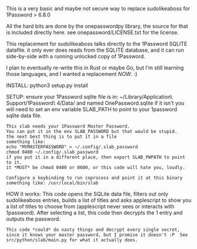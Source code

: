 This is a very basic and maybe not secure way to replace sudolikeaboss for 1Password > 6.8.0

All the hard bits are done by the onepasswordpy library, the source for that is included directly here.  see onepassword/LICENSE.txt for the license.

This replacement for sudolikeaboss talks directly to the 1Password SQLITE datafile.
it only ever does reads from the SQLITE database, and it can run side-by-side with a running unlocked copy of 1Password.

I plan to eventually re-write this in Rust or maybe Go, but I'm still learning those languages, and I wanted a replacement *NOW*. :)

INSTALL:
	python3 setup.py install

SETUP:
	ensure your 1Password sqlite file is in:
	~/Library/Application\ Support/1Password\ 4/Data/
	and named OnePassword.sqlite
	if it isn't you will need to set an env variable SLAB_PATH to point to your 1password sqlite data file.

	This slab needs your 1Password Master Password.
	You can put it in the env SLAB_PASSWORD but that would be stupid.
	the next best thing is to put it in a file
	something like:
	echo "MYMASTERPASSWORD" > ~/.config/.slab_password
	chmod 0400 ~/.config/.slab_password
	if you put it in a different place, then export SLAB_PWPATH to point to it.
	it *MUST* be chmod 0400 or 0600, or this code will hate you, loudly.

	Configure a keybinding to run coprocess and point it at this binary
	something like: /usr/local/bin/slab

HOW it works:
	This code opens the SQLite data file, filters out only sudolikeaboss entries, builds a list of titles and asks applescript to show you a list of titles to choose from (applescript never sees or interacts with 1password).  After selecting a list, this code then decrypts the 1 entry and outputs the password.

	This code *could* do nasty things and decrypt every single secret, since it knows your master password, but I promise it doesn't :P  See src/python/slab/main.py for what it actually does.
